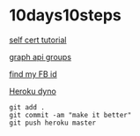 # 10days10steps


[self cert tutorial](https://www.kevinleary.net/self-signed-trusted-certificates-node-js-express-js/)

[graph api groups](https://developers.facebook.com/docs/graph-api/reference/v2.12/group)

[find my FB id](https://findmyfbid.com/)

[Heroku dyno](https://dashboard.heroku.com/apps/ten-days-ten-steps/)

```
git add .
git commit -am "make it better"
git push heroku master
```